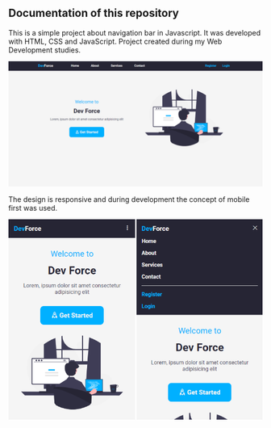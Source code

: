 ## Documentation of this repository

This is a simple project about navigation bar in Javascript. It was developed with HTML, CSS and JavaScript. Project created during my Web Development studies.


<img src="/img/readme-image-1.png">

The design is responsive and during development the concept of mobile first was used.


<img src="/img/readme-image-2.png">
